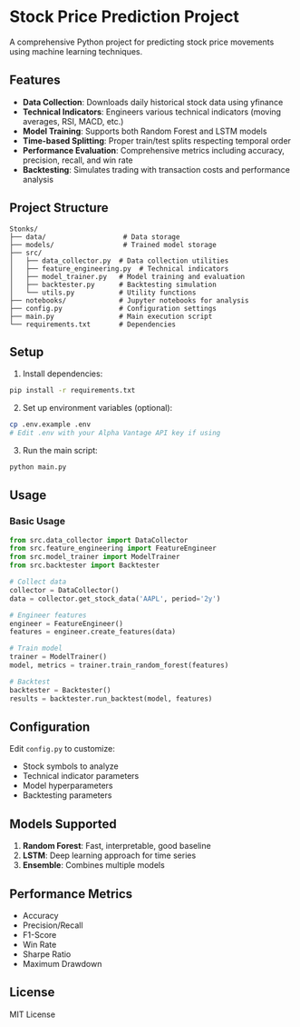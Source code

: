 # Stock Price Prediction Project

A comprehensive Python project for predicting stock price movements using machine learning techniques.

## Features

- **Data Collection**: Downloads daily historical stock data using yfinance
- **Technical Indicators**: Engineers various technical indicators (moving averages, RSI, MACD, etc.)
- **Model Training**: Supports both Random Forest and LSTM models
- **Time-based Splitting**: Proper train/test splits respecting temporal order
- **Performance Evaluation**: Comprehensive metrics including accuracy, precision, recall, and win rate
- **Backtesting**: Simulates trading with transaction costs and performance analysis

## Project Structure

```
Stonks/
├── data/                   # Data storage
├── models/                 # Trained model storage
├── src/
│   ├── data_collector.py  # Data collection utilities
│   ├── feature_engineering.py  # Technical indicators
│   ├── model_trainer.py   # Model training and evaluation
│   ├── backtester.py      # Backtesting simulation
│   └── utils.py           # Utility functions
├── notebooks/             # Jupyter notebooks for analysis
├── config.py              # Configuration settings
├── main.py                # Main execution script
└── requirements.txt       # Dependencies
```

## Setup

1. Install dependencies:
```bash
pip install -r requirements.txt
```

2. Set up environment variables (optional):
```bash
cp .env.example .env
# Edit .env with your Alpha Vantage API key if using
```

3. Run the main script:
```bash
python main.py
```

## Usage

### Basic Usage
```python
from src.data_collector import DataCollector
from src.feature_engineering import FeatureEngineer
from src.model_trainer import ModelTrainer
from src.backtester import Backtester

# Collect data
collector = DataCollector()
data = collector.get_stock_data('AAPL', period='2y')

# Engineer features
engineer = FeatureEngineer()
features = engineer.create_features(data)

# Train model
trainer = ModelTrainer()
model, metrics = trainer.train_random_forest(features)

# Backtest
backtester = Backtester()
results = backtester.run_backtest(model, features)
```

## Configuration

Edit `config.py` to customize:
- Stock symbols to analyze
- Technical indicator parameters
- Model hyperparameters
- Backtesting parameters

## Models Supported

1. **Random Forest**: Fast, interpretable, good baseline
2. **LSTM**: Deep learning approach for time series
3. **Ensemble**: Combines multiple models

## Performance Metrics

- Accuracy
- Precision/Recall
- F1-Score
- Win Rate
- Sharpe Ratio
- Maximum Drawdown

## License

MIT License 